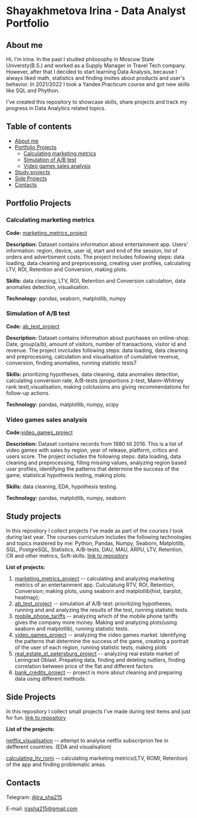 # Shayakhmetova Irina - Data Analyst Portfolio

## About me <a name="about_me"></a>
  
  Hi, I'm Irina. In the past I studied philosophy in Moscow State Universty(B.S.) and worked as a Supply Manager in Travel Tech company. However, after that I decided to start learning Data Analysis, because I always liked math, statistics and finding insites about products and user's behavior. In 2021/2022 I took a Yandex.Practicum course and got new skills like SQL and Phython. 
  
I've created this repository to showcase skills, share projects and track my progress in Data Analytics related topics.

## Table of contents
 * [About me](#about_me)
 * [Portfolio Projects](#portfolio_projects)
    * [Calculating marketing metrics](#mark_metr)
    * [Simulation of A/B test](#a/b_test)
    * [Video games sales analysis](#video_games)
 * [Study projects](#study_projects)
 * [Side Projects](#side_projects)
 * [Contacts](#contacts)


## Portfolio Projects <a name="portfolio_projects"></a>
### Calculating marketing metrics <a name="mark_metr"></a>
 
**Code:** [marketing_metrics_project](https://github.com/irasha215/data_analysis_course/tree/main/marketing_metrics_project)

**Description:** Dataset contains information about entertainment app. Users' information: region, device, user id, start and end of the session, list of orders and advertisment costs. The project includes following steps: data loading, data cleaning and preprocessing, creating user profiles, calculating LTV, ROI, Retention and Conversion, making plots.

**Skills:** data cleaning, LTV, ROI, Retention and Conversion calculation, data anomalies detection, visualisation.

**Technology:** pandas, seaborn, matplotlib, numpy

### Simulation of A/B test <a name="a/b_test"></a>

**Code:** [ab_test_project](https://github.com/irasha215/data_analysis_course/tree/main/ab_test_project)

**Description:** Dataset contains information about purchases on online-shop. Date, group(a/b), amount of visitors, number of transactions, visitor id and revenue. The project invcludes following steps: data loading, data cleaning and preprocessing, calculation and visualisation of cumulative revenue, conversion, finding anomalies, running statistic tests7

**Skills:** prioritizing hypotheses, data cleaning, data anomalies detection, calculating conversion rate,  A/B-tests (proportions z-test, Mann–Whitney rank test),visualisation, making colclusions ans giving recommendations for follow-up actions.

**Technology:** pandas, matplotlib, numpy, scipy

### Video games sales analysis <a name="video_games"></a>

**Code:**[video_games_project](https://github.com/irasha215/data_analysis_course/tree/main/video_games_project)

**Descriotion:** Dataset contains records from 1980 till 2016. This is a list of video games with sales by region, year of release, platform, critics and users score. The project includes the following steps: data loading, data cleaning and preprocessing, filling missing values, analyzing region based user profiles, identifying the patterns that determine the success of the game, statistical hypothesis testing, making plots.

**Skills:** data cleaning, EDA, hypothesis testing.

**Technology:** pandas, matplotlib, numpy, seaborn

## Study projects <a name="study_projects"></a>


In this repository I collect projects I've made as part of the courses I took during last year. The courses curriculum includes the following technologies and topics mastered by me: Python, Pandas, Numpy, Seaborn, Matplotlib, SQL, PostgreSQL, Statistics, A/B-tests, DAU, MAU, ARPU, LTV, Retention, CR and other metrics, Soft-skills. [link to repository](https://github.com/irasha215/data_analysis_course)

**List of projects:**

 1. [marketing_metrics_project](https://github.com/irasha215/-data_analysis_course/tree/main/marketing_metrics_project) -- calculating and analyzing marketing metrics of an entertainment app. Culculatung RTV, ROI, Retention, Conversion; making plots, using seaborn and matplotlib(hist, barplot, heatmap); 
 2. [ab_test_project](https://github.com/irasha215/-data_analysis_course/tree/main/ab_test_project) -- simulation af A/B-test: prioritizing hypotheses, running and and analyzing the results of the test, running statistic tests.
 3. [mobile_phone_tariffs](https://github.com/irasha215/-data_analysis_course/tree/main/mobile_phone_tariffs) -- analyzing which of the mobile phone tariffs gives the company more money. Making and analyzing plots(using seaborn and matplotlib), running statistic tests.
 4. [video_games_project](https://github.com/irasha215/-data_analysis_course/tree/main/video_games_project) -- analyzing the video games market. Identifying the patterns that determine the success of the game, creating a portrait of the user of each region, running statistic tests, making plots
 5. [real_estate_st_petersburg_project](https://github.com/irasha215/-data_analysis_course/tree/main/real_estate_st_petersburg_project) -- analyzing real estate market of Leningrad Oblast. Prepating data, finding and deleting outliers, finding correlation between price of the flat and different factors
 6. [bank_credits_project](https://github.com/irasha215/-data_analysis_course/tree/main/bank_credits_project) -- project is more about cleaning and preparing data using different methods. 

## Side Projects<a name="side_projects"></a>

In this repository I collect small projects I've made during test items and just for fun. [link to repository](https://github.com/irasha215/small_projects)

**List of the projects:**


[netflix_visualisation](https://github.com/irasha215/different_projects/tree/main/netflix_visulalisation) -- attempt to analyse netflix subscriprion fee in defferent countries. (EDA and visualisation)

[calculating_ltv_romi](https://github.com/irasha215/different_projects/tree/main/calculating_ltv_romi) -- calculating marketing metrics(LTV, ROMI, Retention) of the app and finding problematic areas.

## Contacts<a name="contacts"></a>
Telegram: [@ira_sha215](https://t.me/ira_sha215)

E-mail: irasha215@gmail.com
